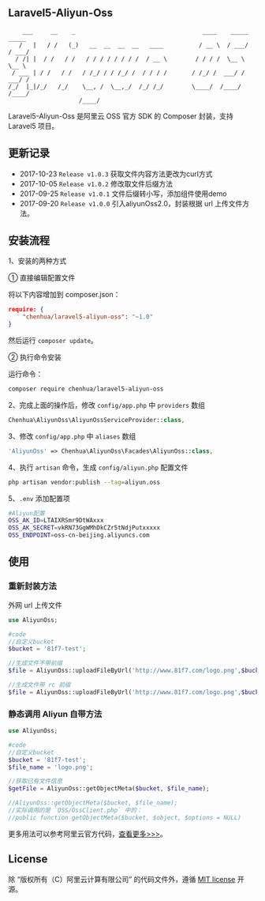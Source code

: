Laravel5-Aliyun-Oss
---------

```
    ___     __    _                                    ____    _____   _____
   /   |   / /   (_)   __  __  __  __   ____          / __ \  / ___/  / ___/
  / /| |  / /   / /   / / / / / / / /  / __ \        / / / /  \__ \   \__ \
 / ___ | / /   / /   / /_/ / / /_/ /  / / / /       / /_/ /  ___/ /  ___/ /
/_/  |_|/_/   /_/    \__, /  \__,_/  /_/ /_/        \____/  /____/  /____/
                    /____/
```

Laravel5-Aliyun-Oss 是阿里云 OSS 官方 SDK 的 Composer 封装，支持 Laravel5 项目。


## 更新记录

* 2017-10-23 `Release v1.0.3` 获取文件内容方法更改为curl方式
* 2017-10-05 `Release v1.0.2` 修改取文件后缀方法
* 2017-09-25 `Release v1.0.1` 文件后缀转小写，添加组件使用demo
* 2017-09-20 `Release v1.0.0` 引入aliyunOss2.0，封装根据 url 上传文件方法。

## 安装流程

1、安装的两种方式

① 直接编辑配置文件

将以下内容增加到 composer.json：

```json
require: {
    "chenhua/laravel5-aliyun-oss": "~1.0"
}
```

然后运行 `composer update`。

② 执行命令安装

运行命令：

```bash
composer require chenhua/laravel5-aliyun-oss
```

2、完成上面的操作后，修改 `config/app.php` 中 `providers` 数组

```php
Chenhua\AliyunOss\AliyunOssServiceProvider::class,
```

3、修改 `config/app.php` 中 `aliases` 数组

```php
'AliyunOss' => Chenhua\AliyunOss\Facades\AliyunOss::class,
```

4、执行 `artisan` 命令，生成 `config/aliyun.php` 配置文件

```bash
php artisan vendor:publish --tag=aliyun.oss
```

5、`.env` 添加配置项

```bash
#Aliyun配置
OSS_AK_ID=LTAIXRSmr9DtWAxxx
OSS_AK_SECRET=vkRN73GgWMhDkCZr5tNdjPutxxxxx
OSS_ENDPOINT=oss-cn-beijing.aliyuncs.com
```

## 使用

### 重新封装方法

外网 url 上传文件

```php
use AliyunOss;

#code
//自定义bucket
$bucket = '81f7-test';

//生成文件不带前缀
$file = AliyunOss::uploadFileByUrl('http://www.81f7.com/logo.png',$bucket);

//生成文件带 rc 前缀
$file = AliyunOss::uploadFileByUrl('http://www.81f7.com/logo.png',$bucket,'rc');
```

### 静态调用 Aliyun 自带方法

```php
use AliyunOss;

#code
//自定义bucket
$bucket = '81f7-test';
$file_name = 'logo.png';

//获取已有文件信息
$getFile = AliyunOss::getObjectMeta($bucket, $file_name);

//AliyunOss::getObjectMeta($bucket, $file_name);
//实际调用的是 `OSS/OssClient.php` 中的：
//public function getObjectMeta($bucket, $object, $options = NULL)

```

更多用法可以参考阿里云官方代码，[查看更多>>>](https://github.com/aliyun/aliyun-oss-php-sdk/blob/master/src/OSS/OssClient.php)。

## License
除 “版权所有（C）阿里云计算有限公司” 的代码文件外，遵循 [MIT license](http://opensource.org/licenses/MIT) 开源。


